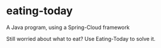 # eating-today
A Java program, using a Spring-Cloud framework

Still worried about what to eat?
Use Eating-Today to solve it.

